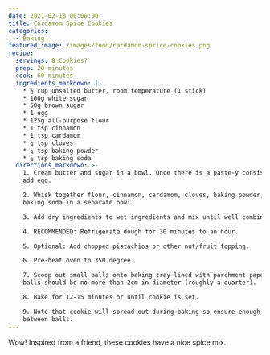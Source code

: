 ```yaml
---
date: 2021-02-18 00:00:00
title: Cardamom Spice Cookies
categories:
  - Baking
featured_image: /images/food/cardamom-sprice-cookies.png
recipe:
  servings: 8 Cookies?
  prep: 20 minutes
  cook: 60 minutes
  ingredients_markdown: |-
    * ½ cup unsalted butter, room temperature (1 stick)
    * 100g white sugar
    * 50g brown sugar
    * 1 egg
    * 125g all-purpose flour
    * 1 tsp cinnamon
    * 1 tsp cardamom
    * ¼ tsp cloves
    * ¼ tsp baking powder
    * ¼ tsp baking soda
  directions_markdown: >-
    1. Cream butter and sugar in a bowl. Once there is a paste-y consistency,
    add egg.

    2. Whisk together flour, cinnamon, cardamom, cloves, baking powder, and
    baking soda in a separate bowl.

    3. Add dry ingredients to wet ingredients and mix until well combined.

    4. RECOMMENDED: Refrigerate dough for 30 minutes to an hour.

    5. Optional: Add chopped pistachios or other nut/fruit topping.

    6. Pre-heat oven to 350 degree.

    7. Scoop out small balls onto baking tray lined with parchment paper. Cookie
    balls should be no more than 2cm in diameter (roughly a quarter).

    8. Bake for 12-15 minutes or until cookie is set.

    9. Note that cookie will spread out during baking so ensure enough space
    between balls.
---
```


Wow\! Inspired from a friend, these cookies have a nice spice mix.
